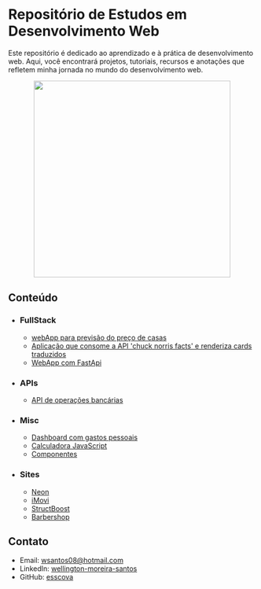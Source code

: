 
# Repositório de Estudos em Desenvolvimento Web
Este repositório é dedicado ao aprendizado e à prática de desenvolvimento web. Aqui, você encontrará projetos, tutoriais, recursos e anotações que refletem minha jornada no mundo do desenvolvimento web.

<p align='center'>
	<img src='https://blog.ensalza.com/wp-content/uploads/frontend-y-backend.png' width=400 />
</p>


## Conteúdo
- ### FullStack
  	- [webApp para previsão do preço de casas](./webApp-housing[fastapi,jinja,htmx,scikit])
  	- [Aplicação que consome a API 'chuck norris facts' e renderiza cards traduzidos ](./webApp-cnorris[fastapi-jinja-htmx-tailwind])
  	- [WebApp com FastApi](./webApp-hw[fastapi])

- ### APIs
	- [API de operações bancárias](./api-CRUD-financas[exp])
- ### Misc
	- [Dashboard com gastos pessoais](./dashboard[js])
	- [Calculadora JavaScript](./app-calculadora[js])
	- [Componentes](./componentes)
- ### Sites
	- [Neon](./site-neon[scss])
	- [iMovi](./site-imovi[bootstrap])
	- [StructBoost](./site-structboost[HTML,CSS])
	- [Barbershop](./site-barbershop)

## Contato

* Email: wsantos08@hotmail.com
* LinkedIn: [wellington-moreira-santos](https://www.linkedin.com/in/wellington-moreira-santos/)
* GitHub: [esscova](https://github.com/esscova)


